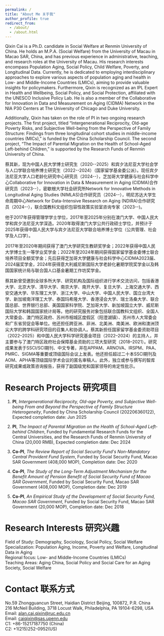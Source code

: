 ```yaml
---
permalink: /
title: "About Me 关于我"
author_profile: true
redirect_from: 
  - /about/
  - /about.html
---
```


Qixin Cai is a Ph.D. candidate in Social Welfare at Renmin University of China. He holds an M.P.A. (Social Welfare) from the University of Macau in Macao SAR, China, and has previous experience in administrative, teaching, and research roles at the University of Macau. His research interests encompass Population Aging, Social Policy, Child Welfare, Poverty, and Longitudinal Data. Currently, he is dedicated to employing interdisciplinary approaches to explore various aspects of population aging and health in Low- and Middle-Income Countries (LMICs), aiming to provide valuable insights for policymakers. Furthermore, Qixin is recognized as an IPL Expert in Health and Wellbeing, Social Policy, and Social Protection, affiliated with the UNESCO Inclusive Policy Lab. He is also a member of the Collaborative for Innovation in Data and Measurement on Aging (CIDMA) Network in the NIA P30 Centers at The University of Chicago and Duke University.

Additionally, Qixin has taken on the role of PI in two ongoing research projects. The first project, titled “Intergenerational Reciprocity, Old-age Poverty Risks, and Subjective Well-being from the Perspective of Family Structure: Findings from three longitudinal cohort studies in middle-income countries (MICs),” is funded by the China Scholarship Council. The second project, “The Impact of Parental Migration on the Health of School-Aged Left-behind Children,” is supported by the Research Funds of Renmin University of China.

蔡其新，现为中国人民大学博士研究生（2020--2025）和宾夕法尼亚大学社会学与人口学联合培养博士研究生（2022--2024）（国家留学基金委公派）。现任宾夕法尼亚大学人口老龄化研究中心研究员（2024--），芝加哥大学健康与社会科学中心Collaborative for Innovation in Data & Measurement in Aging (CIDMA)合作研究员（2023--），密歇根大学社会研究所Network for Innovative Methods in Longitudinal Aging Studies (NIMLAS)合作研究员（2024--），明尼苏达大学生命周期中心Network for Data-Intensive Research on Aging (NDIRA)合作研究员（2024--），联合国教科文组织包容性政策实验室咨询专家（2023--)。

他于2017年获得管理学学士学位，2017年至2025年分别在澳门大学、中国人民大学和宾夕法尼亚大学深造。2020年取得澳门大学公共行政硕士学位，并预计于2025年获得中国人民大学与宾夕法尼亚大学联合培养博士学位（公共管理、社会学及人口学）。

2017年至2020年期间获得了澳门大学研究生教研奖学金；2022年获得中国人民大学博士生一等学业奖学金；2022年至2024年期间获得国家留学基金委博士联合培养项目全额奖学金；先后获得芝加哥大学健康与社会科学中心CIDMA2023届、2024届奖学金，2024年获得意大利威尼斯国际大学老龄化暑期学院奖学金以及韩国国家统计局与联合国人口基金暑期工作坊奖学金。

蔡其新曾受邀到全球多所大学、研究机构及国际组织进行学术交流访问，包括香港大学、北京大学、清华大学、南京大学、南开大学、复旦大学、上海交通大学、西安交通大学、华东理工大学、浙江大学、中山大学、中国人民大学、国立台湾大学、新加坡南洋理工大学、泰国玛希隆大学、香港浸会大学、瑞士洛桑大学、联合国总部、世界银行总部、美国国家科学院、芝加哥大学、新加坡国立大学、威尼斯国际大学和韩国国家统计局等。他的研究服务对象包括联合国教科文组织、全国人大常委会、澳门特区政府、苏州市相城区度假区（阳澄湖镇）、苏州市人大常委会和广东省贸促会等单位。他还担任跨亚洲、非洲、北美洲、南美洲、欧洲和澳洲顶尖大学的跨学科研究项目的召集人和协调人。蔡其新担任国家留学基金委资助项目（2022–2025）和中国人民大学科学研究基金项目（2022–2024）的主持人，并主要参与了澳门特区政府社会保障基金资助的三项大型研究（2018–2021）。研究成果发表于SSCI/SCI期刊、中文专著，并在APPAM、ARNOVA、IRSPM、PAA、PMRC、SIGMA等重要或顶级国际会议上发表。他还担任超过二十本SSCI期刊及AOM、APHA等顶级国际学术会议的匿名审稿人。此外，独立或参与撰写的智库研究成果或政策咨询报告，获得了副国级党和国家领导的肯定性批示。

Research Projects 研究项目
======

1. **PI**, *Intergenerational Reciprocity, Old-age Poverty, and Subjective Well-being From and Beyond the Perspective of Family Structure Heterogeneity*, Funded by China Scholarship Council (202206360122), Expected completion date: Jun 2025 <br>

2. **PI**, *The Impact of Parental Migration on the Health of School-Aged Left-behind Children*, Funded by Fundamental Research Funds for the Central Universities, and the Research Funds of Renmin University of China (20,000 RMB), Expected completion date: Dec 2024 <br>

3. **Co-PI**, *The Review Report of Social Security Fund's Non-Mandatory Central Provident Fund System*, Funded by Social Security Fund, Macao SAR Government (408,000 MOP), Completion date: Dec 2020 <br>

4. **Co-PI**, *The Study of the Long-Term Adjustment Mechanism for the Benefit Amount of Pension Benefit of Social Security Fund of Macao SAR Government*, Funded by Social Security Fund, Macao SAR Government (408,000 MOP), Completion date: Dec 2019 <br>

5. **Co-PI**, *An Empirical Study of the Development of Social Security Fund, Macao SAR Government*, Funded by Social Security Fund, Macao SAR Government (20,000 MOP), Completion date: Dec 2018


Research Interests 研究兴趣
======
Field of Study: Demography, Sociology, Social Policy, Social Welfare <br>
Specialization: Population Aging, Income, Poverty and Welfare, Longitudinal Data in Aging <br>
Regional focus: Low- and Middle-Income Countries (LMICs) <br>
Teaching Areas: Aging China, Social Policy and Social Care for an Aging Society, Social Welfare

Contact 联系方式
======
No.59 Zhongguancun Street, Haidian District Beijing, 100872, P.R. China <br>
216 McNeil Building, 3718 Locust Walk, Philadelphia, PA 19104-6298, USA <br>
Email: alan.cai.qixin@ruc.edu.cn <br>
Email: caiqixin@sas.upenn.edu <br>
C1: +86-15217187750 (China) <br>
C2: +1(215)252-0952(US)
